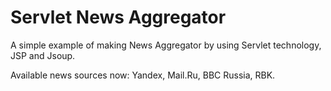 # Servlet News Aggregator

A simple example of making News Aggregator by using Servlet technology, JSP and Jsoup.

Available news sources now: Yandex, Mail.Ru, BBC Russia, RBK. 

